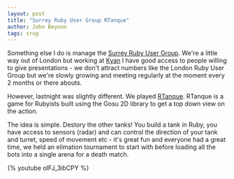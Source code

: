 ```yaml
---
layout: post
title: "Surrey Ruby User Group RTanque" 
author: John Beynon
tags: srug
---
```


Something else I do is manage the [Surrey Ruby User
Group](http://twitter.com/surreyrubyists). We're a little way out of London but working at
[Kyan](http://kyan.com) I have good access to people willing to give
presentations - we don't attract numbers like the London Ruby User Group but
we're slowly growing and meeting regularly at the moment every 2 months or there
abouts.

However, lastnight was slightly different. We played
[RTanque](https://github.com/awilliams/RTanque). RTanque is a game for Rubyists
built using the Gosu 2D library to get a top down view on the action.

The idea is simple. Destory the other tanks! You build a tank in Ruby, you have access to sensors (radar)
and can control the direction of your tank and turret, speed of movement etc -
it's great fun and everyone had a great time, we held an elimation tournament to
start with before loading all the bots into a single arena for a death match.

{% youtube oIFJ_3ibCPY %}
